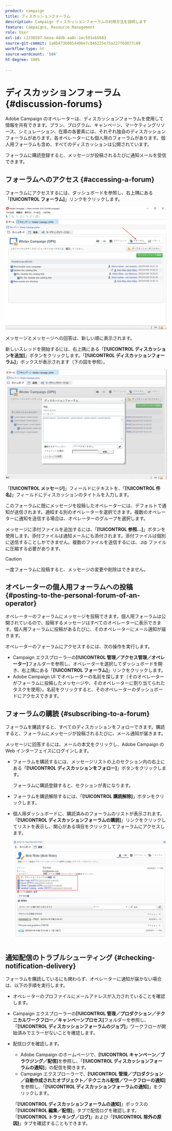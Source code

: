 ```yaml
---
product: campaign
title: ディスカッションフォーラム
description: Campaign ディスカッションフォーラムの利用方法を説明します
feature: Campaigns, Resource Management
role: User
exl-id: c2336507-beea-4ddb-aa8c-1ec591eb5683
source-git-commit: 1a0b473b005449be7c846225e75a227f6d877c88
workflow-type: ht
source-wordcount: '584'
ht-degree: 100%

---
```


# ディスカッションフォーラム{#discussion-forums}

Adobe Campaign のオペレーターは、ディスカッションフォーラムを使用して情報を共有できます。プラン、プログラム、キャンペーン、マーケティングリソース、シミュレーション、在庫の各要素には、それぞれ独自のディスカッションフォーラムがあります。各オペレーターにも個人用のフォーラムがあります。個人用フォーラムも含め、すべてのディスカッションは公開されています。

フォーラムに購読登録すると、メッセージが投稿されるたびに通知メールを受信できます。

## フォーラムへのアクセス {#accessing-a-forum}

フォーラムにアクセスするには、ダッシュボードを参照し、右上隅にある「**[!UICONTROL フォーラム]**」リンクをクリックします。

![](assets/mrm-forum-icon.png)

メッセージとメッセージへの回答は、新しい順に表示されます。

新しいスレッドを開始するには、右上隅にある「**[!UICONTROL ディスカッションを追加]**」ボタンをクリックします。「**[!UICONTROL ディスカッションフォーラム]**」ボックスが表示されます（下の図を参照）。

![](assets/mrm-forum-new-thread.png)


「**[!UICONTROL メッセージ]**」フィールドにテキストを、「**[!UICONTROL 件名]**」フィールドにディスカッションのタイトルを入力します。

このフォーラムに既にメッセージを投稿したオペレーターには、デフォルトで通知が送信されます。通知する別のオペレーターを選択できます。複数のオペレーターに通知を送信する場合は、オペレーターのグループを選択します。

メッセージに添付ファイルを追加するには、「**[!UICONTROL 参照...]**」ボタンを使用します。添付ファイルは通知メールにも添付されます。添付ファイルは個別に送信することしかできません。複数のファイルを送信するには、.zip ファイルに圧縮する必要があります。

>[!CAUTION]
>
>一度フォーラムに投稿すると、メッセージの変更や削除はできません。

## オペレーターの個人用フォーラムへの投稿 {#posting-to-the-personal-forum-of-an-operator}

オペレーターのフォーラムにメッセージを投稿できます。個人用フォーラムは公開されているので、投稿するメッセージはすべてのオペレーターに表示できます。個人用フォーラムに投稿があるたびに、そのオペレーターにメール通知が届きます。

オペレーターのフォーラムにアクセスするには、次の操作を実行します。

* Campaign エクスプローラーの&#x200B;**[!UICONTROL 管理／アクセス管理／オペレーター]**&#x200B;フォルダーを参照し、オペレーターを選択してダッシュボードを開き、右上隅にある「**[!UICONTROL フォーラム]**」リンクをクリックします。
* Adobe Campaign UI でオペレーターの名前を探します（そのオペレーターがフォーラムに投稿したメッセージや、そのオペレーターに割り当てられたタスクを使用）。名前をクリックすると、そのオペレーターのダッシュボードにアクセスできます。

## フォーラムの購読 {#subscribing-to-a-forum}

フォーラムを購読すると、すべてのディスカッションをフォローできます。購読すると、フォーラムにメッセージが投稿されるたびに、メール通知が届きます。

メッセージに回答するには、メールの本文をクリックし、Adobe Campaign の Web インターフェイスにログインします。

* フォーラムを購読するには、メッセージリストの上のセクション内の右上にある「**[!UICONTROL ディスカッションをフォロー]**」ボタンをクリックします。

  フォーラムに購読登録すると、セクションが青になります。

* フォーラムを購読解除するには、「**[!UICONTROL 購読解除]**」ボタンをクリックします。

* 個人用ダッシュボードに、購読済みのフォーラムのリストが表示されます。「**[!UICONTROL ディスカッションフォーラムの購読]**」リンクをクリックしてリストを表示し、関心がある項目をクリックしてフォーラムにアクセスします。

  ![](assets/forum-subscribed.png)


## 通知配信のトラブルシューティング {#checking-notification-delivery}

フォーラムを購読しているにも関わらず、オペレーターに通知が届かない場合は、以下の手順を実行します。

* オペレーターのプロファイルにメールアドレスが入力されていることを確認します。
* Campaign エクスプローラーの&#x200B;**[!UICONTROL 管理／プロダクション／テクニカルワークフロー／キャンペーンプロセス]**&#x200B;フォルダーを参照し、「**[!UICONTROL ディスカッションフォーラムのジョブ]**」ワークフローが開始済みでエラーがないことを確認します。
* 配信ログを確認します。

   * Adobe Campaign のホームページで、**[!UICONTROL キャンペーン／ブラウジング／配信]**&#x200B;を参照し、「**[!UICONTROL ディスカッションフォーラムの通知]**」の配信を開きます。
   * Campaign エクスプローラーで、**[!UICONTROL 管理／プロダクション／自動作成されたオブジェクト／テクニカル配信／ワークフローの通知]**&#x200B;を参照し、「**[!UICONTROL ディスカッションフォーラムの通知]**」をクリックします。

  「**[!UICONTROL ディスカッションフォーラムの通知]**」ボックスの「**[!UICONTROL 編集／配信]**」タブで配信ログを確認します。「**[!UICONTROL トラッキング／ログ]**」および「**[!UICONTROL 除外の原因]**」タブを確認することもできます。
